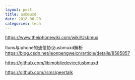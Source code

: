 ```yaml
---
layout: post  
title: usbmuxd
date: 2018-06-20
categories: tech     
---  
```


https://www.theiphonewiki.com/wiki/Usbmux

Ituns与iphone的通信协议usbmuxd解析 https://blog.csdn.net/leonpengweicn/article/details/8585857

https://github.com/libimobiledevice/usbmuxd

https://github.com/rsms/peertalk

